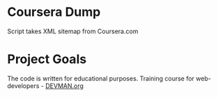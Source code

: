 # Coursera Dump

Script takes XML sitemap from Coursera.com

# Project Goals

The code is written for educational purposes. Training course for web-developers - [DEVMAN.org](https://devman.org)

